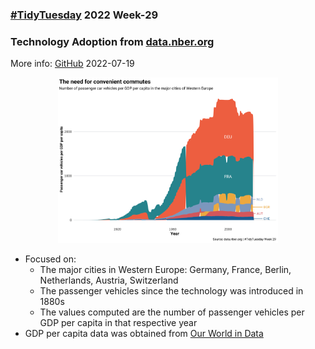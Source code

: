 ### [#TidyTuesday](https://github.com/rfordatascience/tidytuesday) 2022 Week-29
### Technology Adoption from [data.nber.org](https://data.nber.org/data-appendix/w15319/)
More info: [GitHub](https://github.com/rfordatascience/tidytuesday/tree/master/data/2022/2022-07-19) 
2022-07-19

<p align="center">
  <img src = "https://github.com/mich440/tidytuesday/blob/main/2022/week-29/technology.png" width = 70%/>
</p>

- Focused on: 
  - The major cities in Western Europe: Germany, France, Berlin, Netherlands, Austria, Switzerland
  - The passenger vehicles since the technology was introduced in 1880s
  - The values computed are the number of passenger vehicles per GDP per capita in that respective year
- GDP per capita data was obtained from [Our World in Data](https://ourworldindata.org/grapher/gdp-per-capita-maddison-2020?country=BEL~FRA~DEU~AUT~CHE~NLD)
